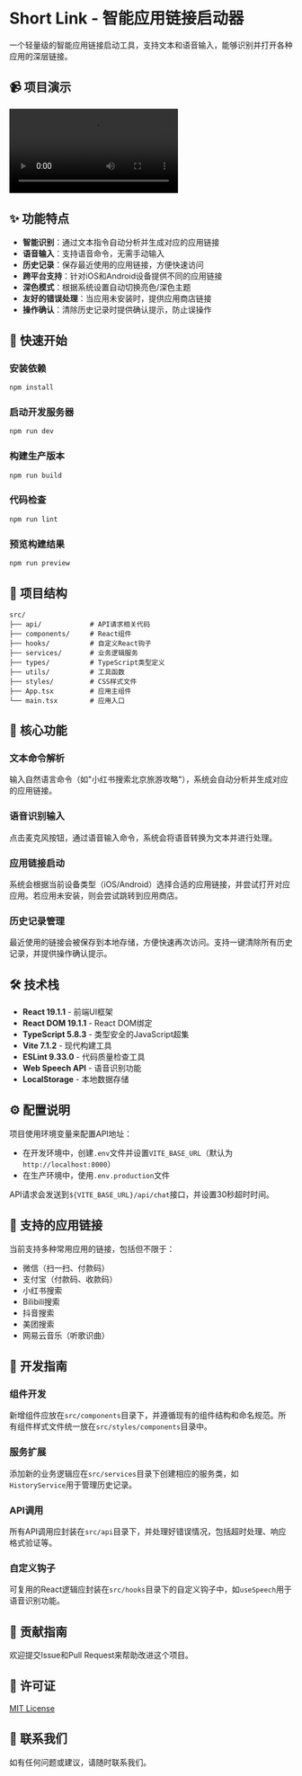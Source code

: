 # Short Link - 智能应用链接启动器

一个轻量级的智能应用链接启动工具，支持文本和语音输入，能够识别并打开各种应用的深层链接。

## 📹 项目演示

![Short Link Demo](./public/short-link.mp4)

## ✨ 功能特点

- **智能识别**：通过文本指令自动分析并生成对应的应用链接
- **语音输入**：支持语音命令，无需手动输入
- **历史记录**：保存最近使用的应用链接，方便快速访问
- **跨平台支持**：针对iOS和Android设备提供不同的应用链接
- **深色模式**：根据系统设置自动切换亮色/深色主题
- **友好的错误处理**：当应用未安装时，提供应用商店链接
- **操作确认**：清除历史记录时提供确认提示，防止误操作

## 🚀 快速开始

### 安装依赖

```bash
npm install
```

### 启动开发服务器

```bash
npm run dev
```

### 构建生产版本

```bash
npm run build
```

### 代码检查

```bash
npm run lint
```

### 预览构建结果

```bash
npm run preview
```

## 📁 项目结构

```
src/
├── api/            # API请求相关代码
├── components/     # React组件
├── hooks/          # 自定义React钩子
├── services/       # 业务逻辑服务
├── types/          # TypeScript类型定义
├── utils/          # 工具函数
├── styles/         # CSS样式文件
├── App.tsx         # 应用主组件
└── main.tsx        # 应用入口
```

## 🎯 核心功能

### 文本命令解析

输入自然语言命令（如"小红书搜索北京旅游攻略"），系统会自动分析并生成对应的应用链接。

### 语音识别输入

点击麦克风按钮，通过语音输入命令，系统会将语音转换为文本并进行处理。

### 应用链接启动

系统会根据当前设备类型（iOS/Android）选择合适的应用链接，并尝试打开对应应用。若应用未安装，则会尝试跳转到应用商店。

### 历史记录管理

最近使用的链接会被保存到本地存储，方便快速再次访问。支持一键清除所有历史记录，并提供操作确认提示。

## 🛠️ 技术栈

- **React 19.1.1** - 前端UI框架
- **React DOM 19.1.1** - React DOM绑定
- **TypeScript 5.8.3** - 类型安全的JavaScript超集
- **Vite 7.1.2** - 现代构建工具
- **ESLint 9.33.0** - 代码质量检查工具
- **Web Speech API** - 语音识别功能
- **LocalStorage** - 本地数据存储

## ⚙️ 配置说明

项目使用环境变量来配置API地址：

- 在开发环境中，创建`.env`文件并设置`VITE_BASE_URL`（默认为`http://localhost:8000`）
- 在生产环境中，使用`.env.production`文件

API请求会发送到`${VITE_BASE_URL}/api/chat`接口，并设置30秒超时时间。

## 📱 支持的应用链接

当前支持多种常用应用的链接，包括但不限于：

- 微信（扫一扫、付款码）
- 支付宝（付款码、收款码）
- 小红书搜索
- Bilibili搜索
- 抖音搜索
- 美团搜索
- 网易云音乐（听歌识曲）

## 🔧 开发指南

### 组件开发

新增组件应放在`src/components`目录下，并遵循现有的组件结构和命名规范。所有组件样式文件统一放在`src/styles/components`目录中。

### 服务扩展

添加新的业务逻辑应在`src/services`目录下创建相应的服务类，如`HistoryService`用于管理历史记录。

### API调用

所有API调用应封装在`src/api`目录下，并处理好错误情况，包括超时处理、响应格式验证等。

### 自定义钩子

可复用的React逻辑应封装在`src/hooks`目录下的自定义钩子中，如`useSpeech`用于语音识别功能。

## 🤝 贡献指南

欢迎提交Issue和Pull Request来帮助改进这个项目。

## 📄 许可证

[MIT License](LICENSE)

## 📧 联系我们

如有任何问题或建议，请随时联系我们。
